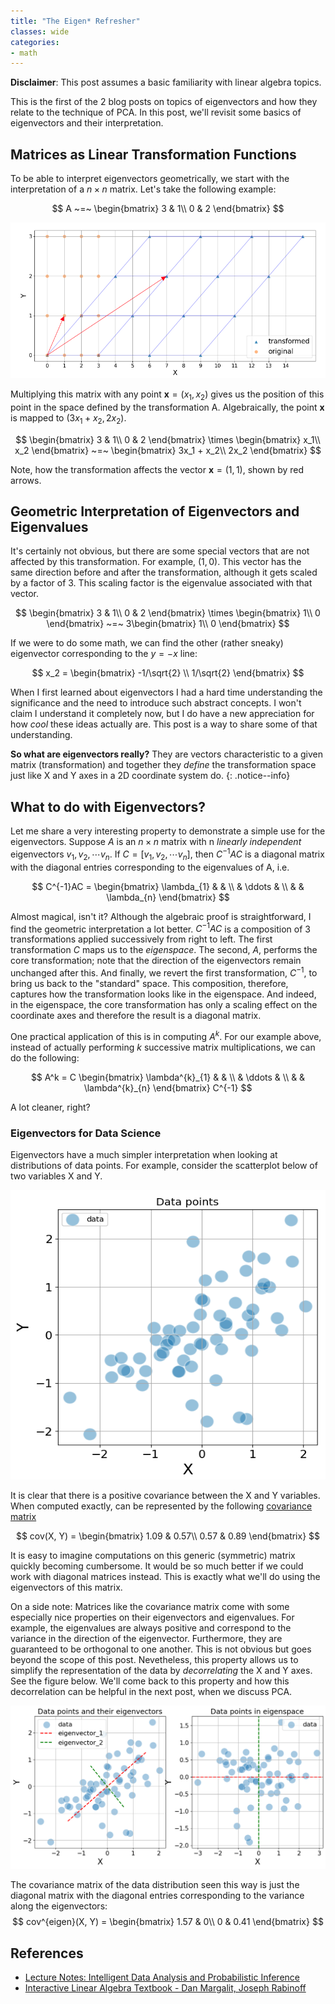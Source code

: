 ```yaml
---
title: "The Eigen* Refresher"
classes: wide
categories:
- math
---
```


**Disclaimer**: This post assumes a basic familiarity with linear algebra topics.

This is the first of the 2 blog posts on topics of eigenvectors and how they relate to the technique of PCA. In this post, we'll revisit some basics of eigenvectors and their interpretation.

## Matrices as Linear Transformation Functions

To be able to interpret eigenvectors geometrically, we start with the interpretation of a $n \times n$ matrix. Let's take the following example:

$$
A ~=~ \begin{bmatrix}
3 & 1\\
0 & 2
\end{bmatrix}
$$

<img class="wp-image-165 aligncenter" src="/assets/images/eigen_refresher/transformation_example.png" alt="poly"/>

Multiplying this matrix with any point $\mathbf{x} = (x_1, x_2)$ gives us the position of this point in the space defined by the transformation A. Algebraically, the point $\mathbf{x}$ is mapped to $(3x_1 + x_2, 2x_2)$.

$$
\begin{bmatrix}
3 & 1\\
0 & 2
\end{bmatrix}
\times
\begin{bmatrix}
x_1\\
x_2
\end{bmatrix} ~=~ \begin{bmatrix}
3x_1 + x_2\\
2x_2
\end{bmatrix}
$$

Note, how the transformation affects the vector $\mathbf{x} = (1, 1)$, shown by red arrows.

## Geometric Interpretation of Eigenvectors and Eigenvalues 

It's certainly not obvious, but there are some special vectors that are not affected by this transformation. For example, $(1, 0)$. This vector has the same direction before and after the transformation, although it gets scaled by a factor of 3. This scaling factor is the eigenvalue associated with that vector.

$$
\begin{bmatrix}
3 & 1\\
0 & 2
\end{bmatrix}
\times
\begin{bmatrix}
1\\
0
\end{bmatrix} ~=~ 3\begin{bmatrix}
1\\
0
\end{bmatrix}
$$

If we were to do some math, we can find the other (rather sneaky) eigenvector corresponding to the $y = -x$ line:

$$ x_2 = \begin{bmatrix}
-1/\sqrt{2} \\
1/\sqrt{2}
\end{bmatrix}
$$

When I first learned about eigenvectors I had a hard time understanding the significance and the need to introduce such abstract concepts. I won't claim I understand it completely now, but I do have a new appreciation for how *cool* these ideas actually are. This post is a way to share some of that understanding.


**So what are eigenvectors really?** They are vectors characteristic to a given matrix (transformation) and together they *define* the transformation space just like X and Y axes in a 2D coordinate system do.
{: .notice--info}


## What to do with Eigenvectors?

Let me share a very interesting property to demonstrate a simple use for the eigenvectors. Suppose $A$ is an $n \times n$ matrix with n *linearly independent* eigenvectors $v_1, v_2, \cdots v_n$. If $C = [v_1, v_2, \cdots v_n]$, then $C^{-1}AC$ is a diagonal matrix with the diagonal entries corresponding to the eigenvalues of A, i.e.

$$
  C^{-1}AC = \begin{bmatrix}
    \lambda_{1} & & \\
    & \ddots & \\
    & & \lambda_{n}
  \end{bmatrix}
$$

Almost magical, isn't it? Although the algebraic proof is straightforward, I find the geometric interpretation a lot better. $C^{-1}AC$ is a composition of 3 transformations applied successively from right to left. The first transformation $C$ maps us to the *eigenspace*. The second, $A$, performs the core transformation; note that the direction of the eigenvectors remain unchanged after this. And finally, we revert the first transformation, $C^{-1}$, to bring us back to the "standard" space. This composition, therefore, captures how the transformation looks like in the eigenspace. And indeed, in the eigenspace, the core transformation has only a scaling effect on the coordinate axes and therefore the result is a diagonal matrix.

One practical application of this is in computing $A^k$. For our example above, instead of actually performing $k$ successive matrix multiplications, we can do the following:

$$
    A^k = C \begin{bmatrix}
    \lambda^{k}_{1} & & \\
    & \ddots & \\
    & & \lambda^{k}_{n}
  \end{bmatrix} C^{-1}
$$

A lot cleaner, right?

### Eigenvectors for Data Science

Eigenvectors have a much simpler interpretation when looking at distributions of data points. For example, consider the scatterplot below of two variables X and Y.

<img class="wp-image-165 aligncenter" src="/assets/images/eigen_refresher/scatterplot.png" alt="poly" width="586" height="463" />

It is clear that there is a positive covariance between the X and Y variables. When computed exactly, can be represented by the following <a href="https://en.wikipedia.org/wiki/Covariance_matrix" target="_blank" rel="noopener">covariance matrix</a>


$$
cov(X, Y) = \begin{bmatrix}
1.09 & 0.57\\
0.57 & 0.89
\end{bmatrix}
$$

It is easy to imagine computations on this generic (symmetric) matrix quickly becoming cumbersome. It would be so much better if we could work with diagonal matrices instead. This is exactly what we'll do using the eigenvectors of this matrix.

On a side note: Matrices like the covariance matrix come with some especially nice properties on their eigenvectors and eigenvalues. For example, the eigenvalues are always positive and correspond to the variance in the direction of the eigenvector. Furthermore, they are guaranteed to be orthogonal to one another. This is not obvious but goes beyond the scope of this post. Nevetheless, this property allows us to simplify the representation of the data by *decorrelating* the X and Y axes. See the figure below. We'll come back to this property and how this decorrelation can be helpful in the next post, when we discuss PCA.

<img class="wp-image-165 aligncenter" src="/assets/images/eigen_refresher/eigen_transformation.png" />

The covariance matrix of the data distribution seen this way is just the diagonal matrix with the diagonal entries corresponding to the variance along the eigenvectors:
$$
cov^{eigen}(X, Y) = \begin{bmatrix}
1.57 & 0\\
0 & 0.41
\end{bmatrix}
$$

## References

- [Lecture Notes: Intelligent Data Analysis and Probabilistic Inference](https://people.duke.edu/~hpgavin/SystemID/References/Gillies-PCA-notes.pdf)
- [Interactive Linear Algebra Textbook - Dan Margalit, Joseph Rabinoff](https://textbooks.math.gatech.edu/ila/eigenvectors.html)
